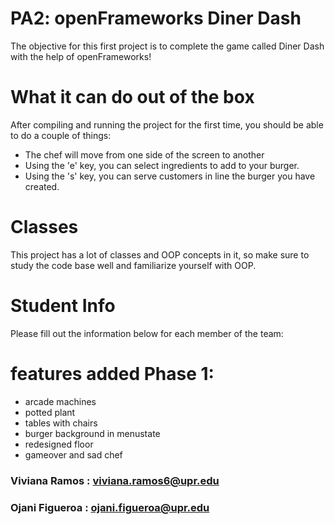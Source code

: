 # PA2: openFrameworks Diner Dash
The objective for this first project is to complete the game called Diner Dash with the help of openFrameworks!

# What it can do out of the box
After compiling and running the project for the first time, you should be able to do a couple of things:

- The chef will move from one side of the screen to another
- Using the 'e' key, you can select ingredients to add to your burger.
- Using the 's' key, you can serve customers in line the burger you have created.

# Classes
This project has a lot of classes and OOP concepts in it, so make sure to study the code base well and familiarize yourself with OOP.

# Student Info
Please fill out the information below for each member of the team:

# features added Phase 1:
- arcade machines
- potted plant 
- tables with chairs
- burger background in menustate
- redesigned floor 
- gameover and sad chef


### Viviana Ramos : viviana.ramos6@upr.edu

### Ojani Figueroa : ojani.figueroa@upr.edu
